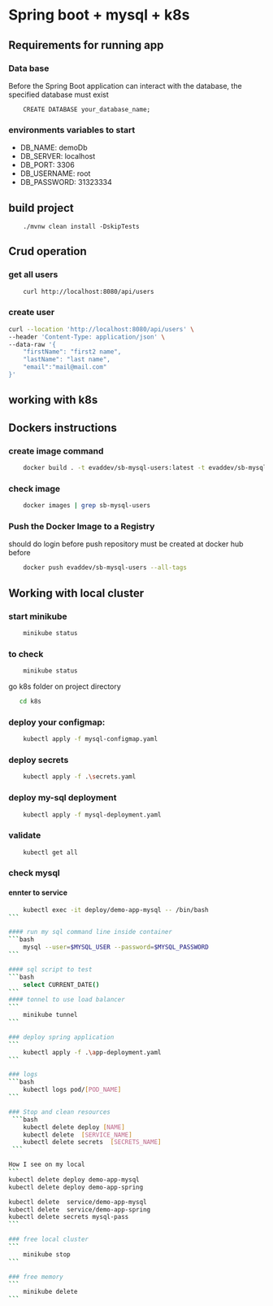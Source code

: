 # Spring boot + mysql + k8s

## Requirements for running app
### Data base
Before the Spring Boot application can interact with the database, the specified database must exist
```mysql script
    CREATE DATABASE your_database_name;
```
### environments variables to start
* DB_NAME: demoDb
* DB_SERVER: localhost
* DB_PORT: 3306
* DB_USERNAME: root
* DB_PASSWORD: 31323334

## build project
```
    ./mvnw clean install -DskipTests
```

## Crud operation

### get all users
```bash
    curl http://localhost:8080/api/users
```

### create user
```bash
curl --location 'http://localhost:8080/api/users' \
--header 'Content-Type: application/json' \
--data-raw '{
    "firstName": "first2 name",
    "lastName": "last name",
    "email":"mail@mail.com"
}'
```

## working with k8s
## Dockers instructions
### create image command

```bash
    docker build . -t evaddev/sb-mysql-users:latest -t evaddev/sb-mysql-users:1.0.0
```

### check image
```bash
    docker images | grep sb-mysql-users
```

### Push the Docker Image to a Registry

should do login before push
repository must be created at docker hub before
```bash
    docker push evaddev/sb-mysql-users --all-tags
```
##  Working with local cluster
### start minikube
```bash
    minikube status
```
### to check
```bash
    minikube status
```

go k8s folder on project directory
```bash
   cd k8s
```
### deploy your configmap:
```bash
    kubectl apply -f mysql-configmap.yaml
```
### deploy secrets
```bash
    kubectl apply -f .\secrets.yaml
```

### deploy my-sql deployment
```bash
    kubectl apply -f mysql-deployment.yaml
```

### validate
```bash
    kubectl get all
```
### check mysql
#### ennter to service
````bash
    kubectl exec -it deploy/demo-app-mysql -- /bin/bash
```

#### run my sql command line inside container
```bash
    mysql --user=$MYSQL_USER --password=$MYSQL_PASSWORD
```

#### sql script to test
```bash
    select CURRENT_DATE()
```
#### tonnel to use load balancer
```
    minikube tunnel
```

### deploy spring application
```
    kubectl apply -f .\app-deployment.yaml
```

### logs
```bash
    kubectl logs pod/[POD_NAME]
```

### Stop and clean resources
 ```bash
    kubectl delete deploy [NAME]
    kubectl delete  [SERVICE_NAME]
    kubectl delete secrets  [SECRETS_NAME]
 ```

How I see on my local
```
kubectl delete deploy demo-app-mysql
kubectl delete deploy demo-app-spring

kubectl delete  service/demo-app-mysql
kubectl delete  service/demo-app-spring
kubectl delete secrets mysql-pass
```

### free local cluster
```
    minikube stop
```

### free memory
```
    minikube delete
```



